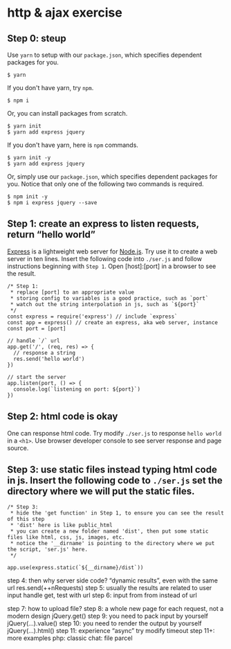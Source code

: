 # http & ajax exercise

## Step 0: steup

Use `yarn` to setup with our `package.json`, which specifies dependent packages for you.

```
$ yarn
```

If you don't have yarn, try `npm`.

```
$ npm i
```

Or, you can install packages from scratch.

```
$ yarn init
$ yarn add express jquery
```

If you don't have yarn, here is `npm` commands.

```
$ yarn init -y
$ yarn add express jquery
```

Or, simply use our `package.json`, which specifies dependent packages for you. Notice that only one of the following two commands is required.

```
$ npm init -y
$ npm i express jquery --save
```

## Step 1: create an express to listen requests, return “hello world”

[Express](https://expressjs.com/) is a lightweight web server for [Node.js](https://nodejs.org/). Try use it to create a web server in ten lines. Insert the following code into `./ser.js` and follow instructions beginning with `Step 1`. Open [host]:[port] in a browser to see the result.

```
/* Step 1:
 * replace [port] to an appropriate value
 * storing config to variables is a good practice, such as `port`
 * watch out the string interpolation in js, such as `${port}`
 */
const express = require('express') // include `express`
const app = express() // create an express, aka web server, instance
const port = [port]

// handle `/` url
app.get('/', (req, res) => {
  // response a string
  res.send('hello world')
})

// start the server
app.listen(port, () => {
  console.log(`listening on port: ${port}`)
})
```

## Step 2: html code is okay

One can response html code. Try modify `./ser.js` to response `hello world` in a `<h1>`. Use browser developer console to see server response and page source.

## Step 3: use static files instead typing html code in js. Insert the following code to `./ser.js` set the directory where we will put the static files.

```
/* Step 3:
 * hide the 'get function' in Step 1, to ensure you can see the result of this step 
 * 'dist' here is like public_html
 * you can create a new folder named 'dist', then put some static files like html, css, js, images, etc.
 * notice the '__dirname' is pointing to the directory where we put the script, 'ser.js' here.
 */

app.use(express.static(`${__dirname}/dist`))
```

step 4: then why server side code? “dynamic results”, even with the same url
res.send(++nRequests)
step 5: usually the results are related to user input
handle get, test with url
step 6: input from from instead of url
<form method=“get”>
step 7: how to upload file?
<form method=“post”>
step 8: a whole new page for each request, not a modern design
jQuery.get()
step 9: you need to pack input by yourself
jQuery(…).value()
step 10: you need to render the output by yourself
jQuery(…).html()
step 11: experience “async”
try modify timeout
step 11+: more examples
php: classic
chat: file
parcel
